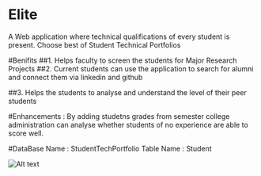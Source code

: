 # Elite
A Web application where technical qualifications of every student is present. Choose best of Student Technical Portfolios

#Benifits
##1.
Helps faculty to screen the students for Major Research Projects
##2.
Current students can use the application to search for alumni and connect them via linkedin and github

##3. 
Helps the students to analyse and understand the level of their peer students

#Enhancements :
By adding studetns grades from semester college administration can analyse whether students of no experience are able to score well.


#DataBase
Name : StudentTechPortfolio
Table Name : Student

![Alt text](/relative/path/to/img.jpg?raw=true "Optional Title")

